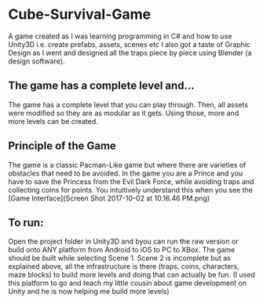 # Cube-Survival-Game
A game created as I was learning programming in C# and how to use Unity3D i.e. create prefabs, assets, scenes etc I also got a taste of Graphic Design as I went and designed all the traps piece by piece using Blender (a design software).

## The game has a complete level and...
The game has a complete level that you can play through. Then, all assets were modified so they are as modular as it gets. Using those, more and more levels can be created.

## Principle of the Game
The game is a classic Pacman-Like game but where there are varieties of obstacles that need to be avoided. In the game you are a Prince and you have to save the Princess from the Evil Dark Force, while avoiding traps and collecting coins for points. You intuitively understand this when you see the [Game Interface](Screen Shot 2017-10-02 at 10.16.46 PM.png)

## To run:
Open the project folder in Unity3D and byou can run the raw version or build onto ANY platform from Android to iOS to PC to XBox. The game should be built while selecting Scene 1. Scene 2 is incomplete but as explained above, all the infrastructure is there (traps, coins, characters, maze blocks) to build more levels and doing that can actually be fun. (I used this platform to go and teach my little cousin about game development on Unity and he is now helping me build more levels)
